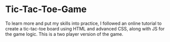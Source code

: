 # Tic-Tac-Toe-Game
To learn more and put my skills into practice, I followed an online tutorial to create a tic-tac-toe board using HTML and advanced CSS, along with JS for the game logic. This is a two player version of the game.
